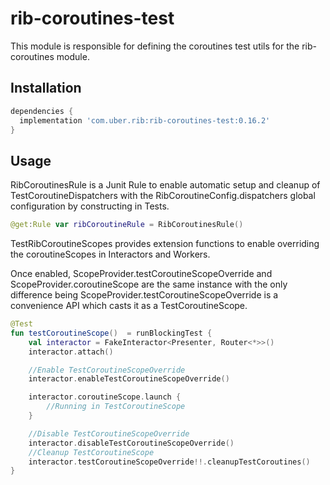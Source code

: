 # rib-coroutines-test

This module is responsible for defining the coroutines test utils for the rib-coroutines module.

## Installation
```gradle
dependencies {
  implementation 'com.uber.rib:rib-coroutines-test:0.16.2'
}
```

## Usage

RibCoroutinesRule is a Junit Rule to enable automatic setup and cleanup of TestCoroutineDispatchers with the RibCoroutineConfig.dispatchers global configuration by constructing in Tests.

```kotlin
@get:Rule var ribCoroutineRule = RibCoroutinesRule()
```

TestRibCoroutineScopes provides extension functions to enable overriding the coroutineScopes in Interactors and Workers.

Once enabled, ScopeProvider.testCoroutineScopeOverride and ScopeProvider.coroutineScope are the same instance with the only difference being ScopeProvider.testCoroutineScopeOverride is a convenience API which casts it as a TestCoroutineScope.

```kotlin
@Test
fun testCoroutineScope()  = runBlockingTest {
    val interactor = FakeInteractor<Presenter, Router<*>>()
    interactor.attach()

    //Enable TestCoroutineScopeOverride
    interactor.enableTestCoroutineScopeOverride()

    interactor.coroutineScope.launch {
        //Running in TestCoroutineScope
    }

    //Disable TestCoroutineScopeOverride
    interactor.disableTestCoroutineScopeOverride()
    //Cleanup TestCoroutineScope
    interactor.testCoroutineScopeOverride!!.cleanupTestCoroutines()
}
```
